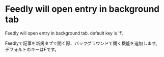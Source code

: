 # Feedly will open entry in background tab #
Feedly will open entry in background tab. default key is 'f'.

Feedlyで記事を新規タブで開く際、バックグラウンドで開く機能を追加します。デフォルトのキーはFです。

